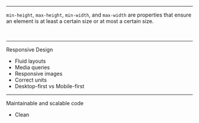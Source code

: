 <br><hr>

`min-height`, `max-height`, `min-width`, and `max-width` are properties that ensure an element is at least a certain size or at most a certain size.

<br><hr>

Responsive Design

- Fluid layouts
- Media queries
- Responsive images
- Correct units
- Desktop-first vs Mobile-first

<hr>

Maintainable and scalable code

- Clean

<br>
